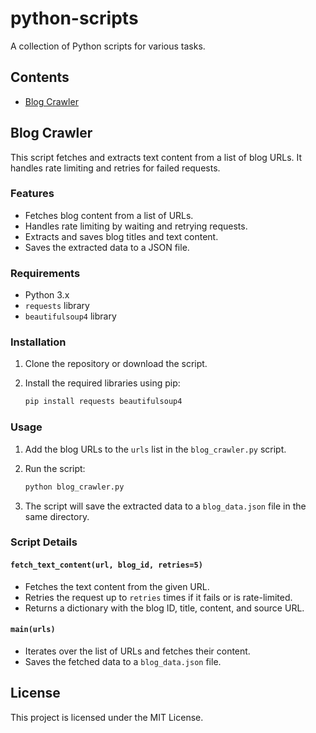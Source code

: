 # python-scripts

A collection of Python scripts for various tasks.

## Contents

- [Blog Crawler](#blog-crawler)

## Blog Crawler

This script fetches and extracts text content from a list of blog URLs. It handles rate limiting and retries for failed requests.

### Features

- Fetches blog content from a list of URLs.
- Handles rate limiting by waiting and retrying requests.
- Extracts and saves blog titles and text content.
- Saves the extracted data to a JSON file.

### Requirements

- Python 3.x
- `requests` library
- `beautifulsoup4` library

### Installation

1. Clone the repository or download the script.
2. Install the required libraries using pip:

   ```sh
   pip install requests beautifulsoup4
   ```

### Usage

1. Add the blog URLs to the `urls` list in the `blog_crawler.py` script.
2. Run the script:

   ```sh
   python blog_crawler.py
   ```

3. The script will save the extracted data to a `blog_data.json` file in the same directory.

### Script Details

#### `fetch_text_content(url, blog_id, retries=5)`

- Fetches the text content from the given URL.
- Retries the request up to `retries` times if it fails or is rate-limited.
- Returns a dictionary with the blog ID, title, content, and source URL.

#### `main(urls)`

- Iterates over the list of URLs and fetches their content.
- Saves the fetched data to a `blog_data.json` file.

## License

This project is licensed under the MIT License.
